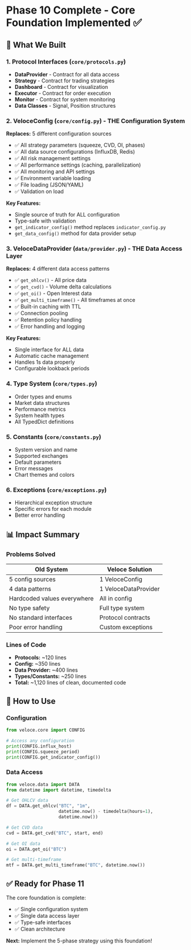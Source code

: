 # Phase 10 Complete - Core Foundation Implemented ✅

## 🎯 What We Built

### 1. Protocol Interfaces (`core/protocols.py`)
- **DataProvider** - Contract for all data access
- **Strategy** - Contract for trading strategies
- **Dashboard** - Contract for visualization
- **Executor** - Contract for order execution
- **Monitor** - Contract for system monitoring
- **Data Classes** - Signal, Position structures

### 2. VeloceConfig (`core/config.py`) - THE Configuration System
**Replaces:** 5 different configuration sources
- ✅ All strategy parameters (squeeze, CVD, OI, phases)
- ✅ All data source configurations (InfluxDB, Redis)
- ✅ All risk management settings
- ✅ All performance settings (caching, parallelization)
- ✅ All monitoring and API settings
- ✅ Environment variable loading
- ✅ File loading (JSON/YAML)
- ✅ Validation on load

**Key Features:**
- Single source of truth for ALL configuration
- Type-safe with validation
- `get_indicator_config()` method replaces `indicator_config.py`
- `get_data_config()` method for data provider setup

### 3. VeloceDataProvider (`data/provider.py`) - THE Data Access Layer
**Replaces:** 4 different data access patterns
- ✅ `get_ohlcv()` - All price data
- ✅ `get_cvd()` - Volume delta calculations
- ✅ `get_oi()` - Open Interest data
- ✅ `get_multi_timeframe()` - All timeframes at once
- ✅ Built-in caching with TTL
- ✅ Connection pooling
- ✅ Retention policy handling
- ✅ Error handling and logging

**Key Features:**
- Single interface for ALL data
- Automatic cache management
- Handles 1s data properly
- Configurable lookback periods

### 4. Type System (`core/types.py`)
- Order types and enums
- Market data structures
- Performance metrics
- System health types
- All TypedDict definitions

### 5. Constants (`core/constants.py`)
- System version and name
- Supported exchanges
- Default parameters
- Error messages
- Chart themes and colors

### 6. Exceptions (`core/exceptions.py`)
- Hierarchical exception structure
- Specific errors for each module
- Better error handling

## 📊 Impact Summary

### Problems Solved
| Old System | Veloce Solution |
|------------|-----------------|
| 5 config sources | 1 VeloceConfig |
| 4 data patterns | 1 VeloceDataProvider |
| Hardcoded values everywhere | All in config |
| No type safety | Full type system |
| No standard interfaces | Protocol contracts |
| Poor error handling | Custom exceptions |

### Lines of Code
- **Protocols:** ~120 lines
- **Config:** ~350 lines
- **Data Provider:** ~400 lines
- **Types/Constants:** ~250 lines
- **Total:** ~1,120 lines of clean, documented code

## 🔧 How to Use

### Configuration
```python
from veloce.core import CONFIG

# Access any configuration
print(CONFIG.influx_host)
print(CONFIG.squeeze_period)
print(CONFIG.get_indicator_config())
```

### Data Access
```python
from veloce.data import DATA
from datetime import datetime, timedelta

# Get OHLCV data
df = DATA.get_ohlcv("BTC", "1m", 
                    datetime.now() - timedelta(hours=1),
                    datetime.now())

# Get CVD data
cvd = DATA.get_cvd("BTC", start, end)

# Get OI data
oi = DATA.get_oi("BTC")

# Get multi-timeframe
mtf = DATA.get_multi_timeframe("BTC", datetime.now())
```

## ✅ Ready for Phase 11

The core foundation is complete:
- ✅ Single configuration system
- ✅ Single data access layer
- ✅ Type-safe interfaces
- ✅ Clean architecture

**Next:** Implement the 5-phase strategy using this foundation!